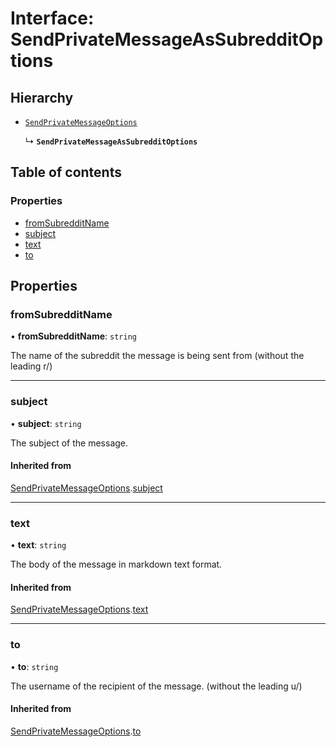 # Interface: SendPrivateMessageAsSubredditOptions

## Hierarchy

- [`SendPrivateMessageOptions`](SendPrivateMessageOptions.md)

  ↳ **`SendPrivateMessageAsSubredditOptions`**

## Table of contents

### Properties

- [fromSubredditName](SendPrivateMessageAsSubredditOptions.md#fromsubredditname)
- [subject](SendPrivateMessageAsSubredditOptions.md#subject)
- [text](SendPrivateMessageAsSubredditOptions.md#text)
- [to](SendPrivateMessageAsSubredditOptions.md#to)

## Properties

### fromSubredditName

• **fromSubredditName**: `string`

The name of the subreddit the message is being sent from (without the leading r/)

---

### subject

• **subject**: `string`

The subject of the message.

#### Inherited from

[SendPrivateMessageOptions](SendPrivateMessageOptions.md).[subject](SendPrivateMessageOptions.md#subject)

---

### text

• **text**: `string`

The body of the message in markdown text format.

#### Inherited from

[SendPrivateMessageOptions](SendPrivateMessageOptions.md).[text](SendPrivateMessageOptions.md#text)

---

### to

• **to**: `string`

The username of the recipient of the message. (without the leading u/)

#### Inherited from

[SendPrivateMessageOptions](SendPrivateMessageOptions.md).[to](SendPrivateMessageOptions.md#to)
